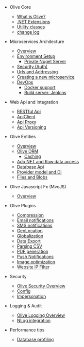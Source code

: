 * Olive Core

    * [What is Olive?](README.md)
    * [.NET Extensions](Core/Extensions.md)
    * [Utility classes](Core/Utilities.md)
    * [change log](ChangeLog.md)

* Microservices Architecture
    * [Overview](Microservices/Overview.md)
    * [Environment Setup](Microservices/Setup.md)
        * [Private Nuget Server](Microservices/PrivateNuget.md)
    * [Security (Auth)](Microservices/Security.md)
    * [Urls and Addressing](Microservices/Addressing.md)
    * [Creating a new microservice](Microservices/Create.New.md)
    * [DevOps](Microservices/Docker.md)
        * [Docker support](Microservices/Docker.md)
        * [Build server: Jenkins](Microservices/Jenkins.md)

* Web Api and Integration
    * [RESTful Api](Api/WebApi.md)
    * [ApiClient](Api/ApiClient.md)
    * [Api Proxy](Api/Proxy.md)
    * [Api Versioning](Api/Versioning.md)

* Olive Entities
    * [Overview](Entities/Overview.md)
    * [Olive ORM](Entities/ORM.md)
       * [Caching](Entities/Cache.md)
    * [Ado.NET and Raw data access](Entities/AdoNet.md)
    * [Database Api](Entities/Database.md)
    * [Provider model and DI](Entities/DI.md)
    * [Files and Blobs](Entities/Blob.md)

* Olive Javascript Fx (MvcJS)
    * [Overview](MvcJS/Overview.md)

* Olive Plugins
    * [Compression](services/Compression.md)
    * [Email notifications](README.md)
    * [SMS notifications](README.md)
    * [GeoLocation](README.md)
    * [Globalization](README.md)
    * [Data Export](README.md)
    * [Parsing CSV](README.md)
    * [PDF generation](README.md)
    * [Push Notifications](README.md)
    * [Image optimization](README.md)
    * [Website IP Filter](README.md)

* Security
    * [Olive Security Overview](Security/Security.md)
    * [Config](Security/Config.md)
    * [Impersonation](README.md)

* Logging & Audit
    * [Olive Logging Overview](Logging/Logging.md)
    * [NLog integration](Logging/NLog.md)

* Performance tips
    * [Database profiling](README.md)
